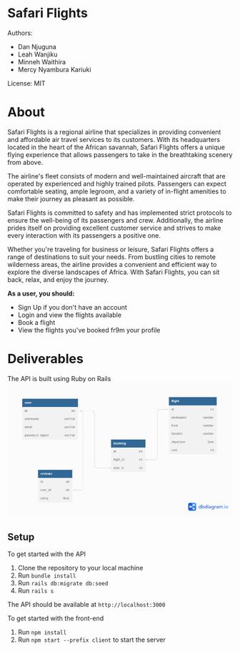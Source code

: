 # Safari Flights

Authors: 
- Dan Njuguna
- Leah Wanjiku
- Minneh Waithira
- Mercy Nyambura Kariuki

License: MIT

# About
 
Safari Flights is a regional airline that specializes in providing convenient and affordable air travel services to its customers. With its headquarters located in the heart of the African savannah, Safari Flights offers a unique flying experience that allows passengers to take in the breathtaking scenery from above. 
 
The airline's fleet consists of modern and well-maintained aircraft that are operated by experienced and highly trained pilots. Passengers can expect comfortable seating, ample legroom, and a variety of in-flight amenities to make their journey as pleasant as possible. 
 
Safari Flights is committed to safety and has implemented strict protocols to ensure the well-being of its passengers and crew. Additionally, the airline prides itself on providing excellent customer service and strives to make every interaction with its passengers a positive one. 
 
Whether you're traveling for business or leisure, Safari Flights offers a range of destinations to suit your needs. From bustling cities to remote wilderness areas, the airline provides a convenient and efficient way to explore the diverse landscapes of Africa. With Safari Flights, you can sit back, relax, and enjoy the journey.

<strong>As a user, you should: </strong>
- Sign Up if you don't have an account
- Login and view the flights available
- Book a flight
- View the flights you've booked fr9m your profile

# Deliverables

The API is built using Ruby on Rails
![demo](models.png)

## Setup

To get started with the API
1. Clone the repository to your local machine
2. Run <code>bundle install</code>
3. Run <code>rails db:migrate db:seed </code>
4. Run <code>rails s </code>

The API should be available at <code>http://localhost:3000</code>

To get started with the front-end
1. Run <code>npm install</code>
2. Run <code>npm start --prefix client</code> to start the server
